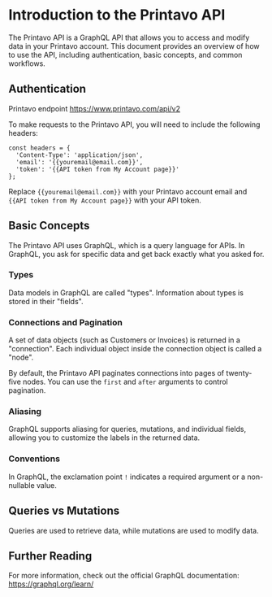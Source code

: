 # Introduction to the Printavo API

The Printavo API is a GraphQL API that allows you to access and modify data in your Printavo account. This document provides an overview of how to use the API, including authentication, basic concepts, and common workflows.

## Authentication
Printavo endpoint https://www.printavo.com/api/v2

To make requests to the Printavo API, you will need to include the following headers:

```
const headers = {
  'Content-Type': 'application/json',
  'email': '{{youremail@email.com}}',
  'token': '{{API token from My Account page}}'
};
```

Replace `{{youremail@email.com}}` with your Printavo account email and `{{API token from My Account page}}` with your API token.

## Basic Concepts

The Printavo API uses GraphQL, which is a query language for APIs. In GraphQL, you ask for specific data and get back exactly what you asked for.

### Types

Data models in GraphQL are called "types". Information about types is stored in their "fields".

### Connections and Pagination

A set of data objects (such as Customers or Invoices) is returned in a "connection". Each individual object inside the connection object is called a "node".

By default, the Printavo API paginates connections into pages of twenty-five nodes. You can use the `first` and `after` arguments to control pagination.

### Aliasing

GraphQL supports aliasing for queries, mutations, and individual fields, allowing you to customize the labels in the returned data.

### Conventions

In GraphQL, the exclamation point `!` indicates a required argument or a non-nullable value.

## Queries vs Mutations

Queries are used to retrieve data, while mutations are used to modify data.

## Further Reading

For more information, check out the official GraphQL documentation: https://graphql.org/learn/

